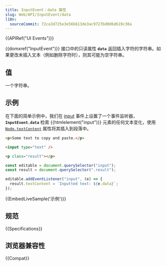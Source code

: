```yaml
---
title: InputEvent：data 属性
slug: Web/API/InputEvent/data
l10n:
  sourceCommit: 72ca3d725e3e56b613de3ac9727bd0d6d619c38a
---
```


{{APIRef("UI Events")}}

{{domxref("InputEvent")}} 接口中的只读属性 **`data`** 返回插入字符的字符串。如果更改未插入文本（例如删除字符时），则其可能为空字符串。

## 值

一个字符串。

## 示例

在下面的简单示例中，我们在 [input](/zh-CN/docs/Web/API/Element/input_event) 事件上设置了一个事件监听器，**`InputEvent.data`** 检索 {{htmlelement("input")}} 元素的任何文本变化，使用 [`Node.textContent`](/zh-CN/docs/Web/API/Node/textContent) 属性将其插入到段落中。

```html
<p>Some text to copy and paste.</p>

<input type="text" />

<p class="result"></p>
```

```js
const editable = document.querySelector("input");
const result = document.querySelector(".result");

editable.addEventListener("input", (e) => {
  result.textContent = `Inputted text: ${e.data}`;
});
```

{{EmbedLiveSample('示例')}}

## 规范

{{Specifications}}

## 浏览器兼容性

{{Compat}}
